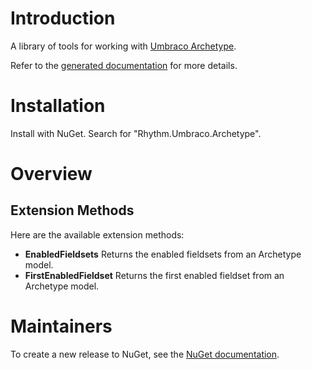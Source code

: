 # Introduction

A library of tools for working with [Umbraco Archetype](https://our.umbraco.org/projects/backoffice-extensions/archetype/).

Refer to the [generated documentation](docs/generated.md) for more details.

# Installation

Install with NuGet. Search for "Rhythm.Umbraco.Archetype".

# Overview

## Extension Methods

Here are the available extension methods:

* **EnabledFieldsets** Returns the enabled fieldsets from an Archetype model.
* **FirstEnabledFieldset** Returns the first enabled fieldset from an Archetype model.

# Maintainers

To create a new release to NuGet, see the [NuGet documentation](docs/nuget.md).